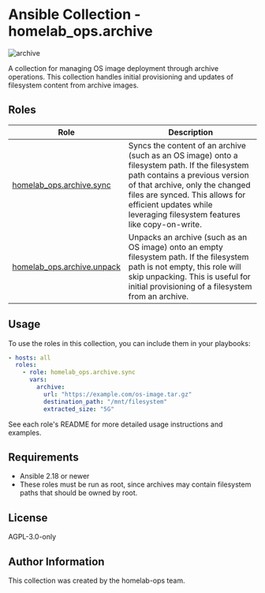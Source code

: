 # Ansible Collection - homelab_ops.archive

![archive](https://github.com/ppat/homelab-ops-ansible/actions/workflows/test-archive.yaml/badge.svg)

A collection for managing OS image deployment through archive operations. This collection handles initial provisioning and updates of filesystem content from archive images.

## Roles

| Role | Description |
| --- | --- |
| [homelab_ops.archive.sync](roles/sync/) | Syncs the content of an archive (such as an OS image) onto a filesystem path. If the filesystem path contains a previous version of that archive, only the changed files are synced. This allows for efficient updates while leveraging filesystem features like copy-on-write. |
| [homelab_ops.archive.unpack](roles/unpack/) | Unpacks an archive (such as an OS image) onto an empty filesystem path. If the filesystem path is not empty, this role will skip unpacking. This is useful for initial provisioning of a filesystem from an archive. |

## Usage

To use the roles in this collection, you can include them in your playbooks:

```yaml
- hosts: all
  roles:
    - role: homelab_ops.archive.sync
      vars:
        archive:
          url: "https://example.com/os-image.tar.gz"
          destination_path: "/mnt/filesystem"
          extracted_size: "5G"
```

See each role's README for more detailed usage instructions and examples.

## Requirements

- Ansible 2.18 or newer
- These roles must be run as root, since archives may contain filesystem paths that should be owned by root.

## License

AGPL-3.0-only

## Author Information

This collection was created by the homelab-ops team.
